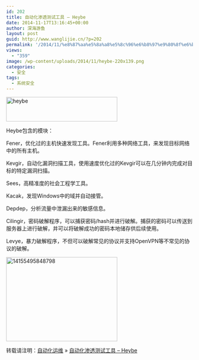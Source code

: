 ```yaml
---
id: 202
title: 自动化渗透测试工具 – Heybe
date: 2014-11-17T13:16:45+00:00
author: 深海游鱼
layout: post
guid: http://www.wanglijie.cn/?p=202
permalink: '/2014/11/%e8%87%aa%e5%8a%a8%e5%8c%96%e6%b8%97%e9%80%8f%e6%b5%8b%e8%af%95%e5%b7%a5%e5%85%b7-heybe.html'
views:
  - "359"
image: /wp-content/uploads/2014/11/heybe-220x139.png
categories:
  - 安全
tags:
  - 系统安全
---
```

[<img src="http://images.wanglijie.cn/public/img/posts/2014/11/heybe-300x66.png" alt="heybe" width="300" height="66" class="aligncenter size-medium wp-image-204" srcset="http://images.wanglijie.cn/public/img/posts/2014/11/heybe-300x66.png 300w, http://images.wanglijie.cn/public/img/posts/2014/11/heybe.png 624w" sizes="(max-width: 300px) 100vw, 300px" />](http://images.wanglijie.cn/public/img/posts/2014/11/heybe.png)
  
Heybe包含的模块：
  
Fener，优化过的主机快速发现工具。Fener利用多种网络工具，来发现目标网络中的所有主机。
  
Kevgir，自动化漏洞扫描工具，使用速度优化过的Kevgir可以在几分钟内完成对目标的特定漏洞扫描。
  
Sees，高精准度的社会工程学工具。
  
Kacak，发现Windows中的域并自动接管。
  
Depdep，分析流量中泄漏出来的敏感信息。
  
Cilingir，密码破解程序，可以捕获密码/hash并进行破解。捕获的密码可以传送到服务器上进行破解，并可以将破解成功的密码本地储存供后续使用。
  
Levye，暴力破解程序，不但可以破解常见的协议并支持OpenVPN等不常见的协议的破解。
  
[<img src="http://images.wanglijie.cn/public/img/posts/2014/11/14155495848798-300x227.jpg" alt="14155495848798" width="300" height="227" class="aligncenter size-medium wp-image-203" srcset="http://images.wanglijie.cn/public/img/posts/2014/11/14155495848798-300x227.jpg 300w, http://images.wanglijie.cn/public/img/posts/2014/11/14155495848798.jpg 690w" sizes="(max-width: 300px) 100vw, 300px" />](http://images.wanglijie.cn/public/img/posts/2014/11/14155495848798.jpg)

转载请注明：[自动化运维](http://www.wanglijie.cn) &raquo; [自动化渗透测试工具 – Heybe](http://www.wanglijie.cn/2014/11/%e8%87%aa%e5%8a%a8%e5%8c%96%e6%b8%97%e9%80%8f%e6%b5%8b%e8%af%95%e5%b7%a5%e5%85%b7-heybe.html)